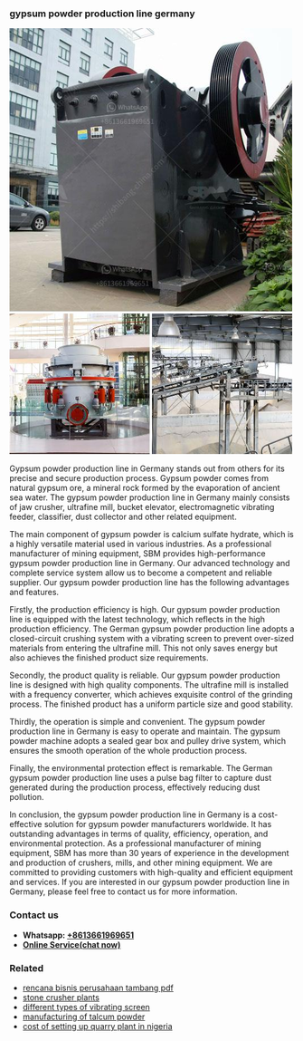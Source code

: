 <h3>gypsum powder production line germany</h3><img src='1704951814.jpg' alt=''><p>Gypsum powder production line in Germany stands out from others for its precise and secure production process. Gypsum powder comes from natural gypsum ore, a mineral rock formed by the evaporation of ancient sea water. The gypsum powder production line in Germany mainly consists of jaw crusher, ultrafine mill, bucket elevator, electromagnetic vibrating feeder, classifier, dust collector and other related equipment.</p><p>The main component of gypsum powder is calcium sulfate hydrate, which is a highly versatile material used in various industries. As a professional manufacturer of mining equipment, SBM provides high-performance gypsum powder production line in Germany. Our advanced technology and complete service system allow us to become a competent and reliable supplier. Our gypsum powder production line has the following advantages and features.</p><p>Firstly, the production efficiency is high. Our gypsum powder production line is equipped with the latest technology, which reflects in the high production efficiency. The German gypsum powder production line adopts a closed-circuit crushing system with a vibrating screen to prevent over-sized materials from entering the ultrafine mill. This not only saves energy but also achieves the finished product size requirements.</p><p>Secondly, the product quality is reliable. Our gypsum powder production line is designed with high quality components. The ultrafine mill is installed with a frequency converter, which achieves exquisite control of the grinding process. The finished product has a uniform particle size and good stability.</p><p>Thirdly, the operation is simple and convenient. The gypsum powder production line in Germany is easy to operate and maintain. The gypsum powder machine adopts a sealed gear box and pulley drive system, which ensures the smooth operation of the whole production process.</p><p>Finally, the environmental protection effect is remarkable. The German gypsum powder production line uses a pulse bag filter to capture dust generated during the production process, effectively reducing dust pollution.</p><p>In conclusion, the gypsum powder production line in Germany is a cost-effective solution for gypsum powder manufacturers worldwide. It has outstanding advantages in terms of quality, efficiency, operation, and environmental protection. As a professional manufacturer of mining equipment, SBM has more than 30 years of experience in the development and production of crushers, mills, and other mining equipment. We are committed to providing customers with high-quality and efficient equipment and services. If you are interested in our gypsum powder production line in Germany, please feel free to contact us for more information.</p><h3>Contact us</h3><ul><li><strong>Whatsapp:&nbsp;<a href="https://wa.me/8613661969651">+8613661969651</a></strong></li><li><a href="https://swt.shibang-china.com/?git&amp;zhl&amp;gypsum powder production line germany"><strong>Online Service(chat now)</strong></a></li></ul><h3>Related</h3><ul><li><a href='rencana bisnis perusahaan tambang pdf.md'>rencana bisnis perusahaan tambang pdf</a></li><li><a href='stone crusher plants.md'>stone crusher plants</a></li><li><a href='different types of vibrating screen.md'>different types of vibrating screen</a></li><li><a href='manufacturing of talcum powder.md'>manufacturing of talcum powder</a></li><li><a href='cost of setting up quarry plant in nigeria.md'>cost of setting up quarry plant in nigeria</a></li></ul>